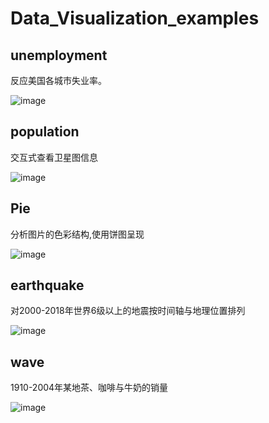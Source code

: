 # Data_Visualization_examples

## unemployment
反应美国各城市失业率。

![image](https://github.com/Kanvases/DataVisualizationExamples/blob/master/gifs/unemployment.gif)

## population
交互式查看卫星图信息

![image](https://github.com/Kanvases/DataVisualizationExamples/blob/master/gifs/pop.gif)

## Pie
分析图片的色彩结构,使用饼图呈现

![image](https://github.com/Kanvases/DataVisualizationExamples/blob/master/gifs/pieC.gif)

## earthquake
对2000-2018年世界6级以上的地震按时间轴与地理位置排列

![image](https://github.com/Kanvases/DataVisualizationExamples/blob/master/gifs/earthquake.gif)

## wave
1910-2004年某地茶、咖啡与牛奶的销量

![image](https://github.com/Kanvases/DataVisualizationExamples/blob/master/gifs/wave.gif)
